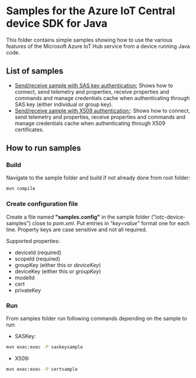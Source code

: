# Samples for the Azure IoT Central device SDK for Java
This folder contains simple samples showing how to use the various features of the Microsoft Azure IoT Hub service from a device running Java code.

## List of samples
- [Send/receive sample with SAS key authentication:](./src/main/java/samples/com/github/lucadruda/iotc/device/SasKeySample.java) Shows how to connect, send telemetry and properties, receive properties and commands and manage credentials cache when authenticating through SAS key (either individual or group key).
- [Send/receive sample with X509 authentication:](./src/main/java/samples/com/github/lucadruda/iotc/device/X509Sample.java): Shows how to connect, send telemetry and properties, receive properties and commands and manage credentials cache when authenticating through X509 certificates.

## How to run samples

### Build
Navigate to the sample folder and build if not already done from root folder:
```sh
mvn compile
```

### Create configuration file
Create a file named **"samples.config"** in the sample folder ("iotc-device-samples") close to _pom.xml_.
Put entries in _"key=value"_ format one for each line.
Property keys are case sensitive and not all required.

Supported properties:
- deviceId (required)
- scopeId (required)
- groupKey (either this or _deviceKey_)
- deviceKey (either this or _groupKey_)
- modelId
- cert
- privateKey

### Run

From samples folder run following commands depending on the sample to run:
- SASKey:
```sh
mvn exec:exec -P saskeysample
```
- X509:
```sh
mvn exec:exec -P certsample
```
